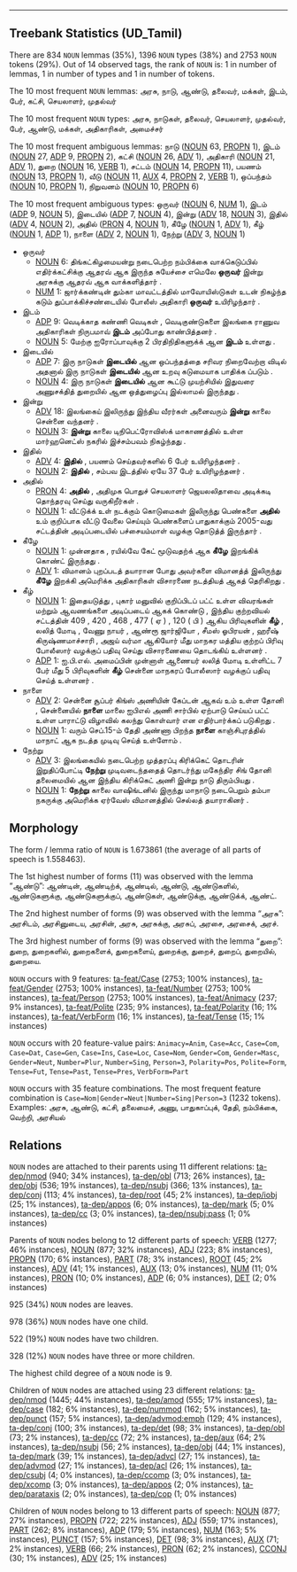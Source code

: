 

--------------------------------------------------------------------------------

## Treebank Statistics (UD_Tamil)

There are 834 `NOUN` lemmas (35%), 1396 `NOUN` types (38%) and 2753 `NOUN` tokens (29%).
Out of 14 observed tags, the rank of `NOUN` is: 1 in number of lemmas, 1 in number of types and 1 in number of tokens.

The 10 most frequent `NOUN` lemmas: அரசு, நாடு, ஆண்டு, தலைவர், மக்கள், இடம், பேர், கட்சி, செயலாளர், முதல்வர்

The 10 most frequent `NOUN` types:  அரசு, நாடுகள், தலைவர், செயலாளர், முதல்வர், பேர், ஆண்டு, மக்கள், அதிகாரிகள், அமைச்சர்

The 10 most frequent ambiguous lemmas: நாடு ([NOUN]() 63, [PROPN]() 1), இடம் ([NOUN]() 27, [ADP]() 9, [PROPN]() 2), கட்சி ([NOUN]() 26, [ADV]() 1), அதிகாரி ([NOUN]() 21, [ADV]() 1), துறை ([NOUN]() 16, [VERB]() 1), சட்டம் ([NOUN]() 14, [PROPN]() 11), பயணம் ([NOUN]() 13, [PROPN]() 1), வீடு ([NOUN]() 11, [AUX]() 4, [PROPN]() 2, [VERB]() 1), ஒப்பந்தம் ([NOUN]() 10, [PROPN]() 1), நிறுவனம் ([NOUN]() 10, [PROPN]() 6)

The 10 most frequent ambiguous types:  ஒருவர் ([NOUN]() 6, [NUM]() 1), இடம் ([ADP]() 9, [NOUN]() 5), இடையில் ([ADP]() 7, [NOUN]() 4), இன்று ([ADV]() 18, [NOUN]() 3), இதில் ([ADV]() 4, [NOUN]() 2), அதில் ([PRON]() 4, [NOUN]() 1), கீழே ([NOUN]() 1, [ADV]() 1), கீழ் ([NOUN]() 1, [ADP]() 1), நாளை ([ADV]() 2, [NOUN]() 1), நேற்று ([ADV]() 3, [NOUN]() 1)


* ஒருவர்
  * [NOUN]() 6: திங்கட்கிழமையன்று நடைபெற்ற நம்பிக்கை வாக்கெடுப்பில் எதிர்க்கட்சிக்கு ஆதரவ் ஆக இருந்த சுயேச்சை எமெலே <b>ஒருவர்</b> இன்று அரசுக்கு ஆதரவ் ஆக வாக்களித்தார் .
  * [NUM]() 1: ஜார்க்கண்டின் தும்கா மாவட்டத்தில் மாவோயிஸ்டுகள் உடன் நிகழ்ந்த கடும் துப்பாக்கிச்சண்டையில் போலீஸ் அதிகாரி <b>ஒருவர்</b> உயிரிழந்தார் .
* இடம்
  * [ADP]() 9: வெடிக்காத கண்ணி வெடிகள் , வெடிகுண்டுகளை இலங்கை ராணுவ அதிகாரிகள் நிருபமாவ் <b>இடம்</b> அப்போது காண்பித்தனர் .
  * [NOUN]() 5: மேற்கு ஐரோப்பாவுக்கு 2 பிரதிநிதிகளுக்க் ஆன <b>இடம்</b> உள்ளது .
* இடையில்
  * [ADP]() 7: இரு நாடுகள் <b>இடையில்</b> ஆன ஒப்பந்தத்தை சரிவர நிறைவேற்றா விடில் அதனால் இரு நாடுகள் <b>இடையில்</b> ஆன உறவு கடுமையாக பாதிக்க ப்படும் .
  * [NOUN]() 4: இரு நாடுகள் <b>இடையில்</b> ஆன கூட்டு முயற்சியில் இதுவரை அணுசக்தித் துறையில் ஆன ஒத்துழைப்பு இல்லாமல் இருந்தது .
* இன்று
  * [ADV]() 18: இலங்கைய் இலிருந்து இந்திய வீரர்கள் அனைவரும் <b>இன்று</b> காலை சென்னை வந்தனர் .
  * [NOUN]() 3: <b>இன்று</b> காலை டிநிபெட்ரோவிஸ்க் மாகாணத்தில் உள்ள மார்ஹனெட்ஸ் நகரில் இச்சம்பவம் நிகழ்ந்தது .
* இதில்
  * [ADV]() 4: <b>இதில்</b> , பயணம் செய்தவர்களில் 6 பேர் உயிரிழந்தனர் .
  * [NOUN]() 2: <b>இதில்</b> , சம்பவ இடத்தில் ஏயே 37 பேர் உயிரிழந்தனர் .
* அதில்
  * [PRON]() 4: <b>அதில்</b> , அதிமுக பொதுச் செயலாளர் ஜெயலலிதாவை அடிக்கடி தொந்தரவு செய்து வருகிறீர்கள் .
  * [NOUN]() 1: வீட்டுக்க் உள் நடக்கும் கொடுமைகள் இலிருந்து பெண்களை <b>அதில்</b> உம் குறிப்பாக வீட்டு வேலை செய்யும் பெண்களைப் பாதுகாக்கும் 2005-வது சட்டத்தின் அடிப்படையில் பச்சையம்மாள் வழக்கு தொடுத்த் இருந்தார் .
* கீழே
  * [NOUN]() 1: முன்னதாக , ரயில்வே கேட் மூடுவதற்க் ஆக <b>கீழே</b> இறங்கிக் கொண்ட் இருந்தது .
  * [ADV]() 1: விமானம் புறப்படத் தயாரான போது அவர்களை விமானத்த் இலிருந்து <b>கீழே</b> இறக்கி அமெரிக்க அதிகாரிகள் விசாரணை நடத்தியத் ஆகத் தெரிகிறது .
* கீழ்
  * [NOUN]() 1: இதையடுத்து , புகார் மனுவில் குறிப்பிடப் பட்ட் உள்ள விவரங்கள் மற்றும் ஆவணங்களை அடிப்படைய் ஆகக் கொண்டு , இந்திய குற்றவியல் சட்டத்தின் 409 , 420 , 468 , 477 ( ஏ ) , 120 ( பி ) ஆகிய பிரிவுகளின் <b>கீழ்</b> , லலித் மோடி , வேணு நாயர் , ஆண்ரூ ஜார்ஜியோ , சீமஸ் ஓபிரயன் , ஹரீஷ் கிருஷ்ணமாச்சாரி , அஜய் வர்மா ஆகியோர் மீது மாநகர மத்திய குற்றப் பிரிவு போலீஸார் வழக்குப் பதிவு செய்து விசாரணையை தொடங்கிய் உள்ளனர் .
  * [ADP]() 1: ஐ.பி.எல். அமைப்பின் முன்னாள் ஆணையர் லலித் மோடி உள்ளிட்ட 7 பேர் மீது 5 பிரிவுகளின் <b>கீழ்</b> சென்னை மாநகரப் போலீஸார் வழக்குப் பதிவு செய்த் உள்ளனர் .
* நாளை
  * [ADV]() 2: சென்னை சூப்பர் கிங்ஸ் அணியின் கேப்டன் ஆகவ் உம் உள்ள தோனி , சென்னையில் <b>நாளை</b> மாலை ஐபிஎல் அணி சார்பில் ஏற்பாடு செய்யப் பட்ட் உள்ள பாராட்டு விழாவில் கலந்து கொள்வார் என எதிர்பார்க்கப் படுகிறது .
  * [NOUN]() 1: வரும் செப்.15-ம் தேதி அண்ணா பிறந்த <b>நாளை</b> காஞ்சிபுரத்தில் மாநாட் ஆக நடத்த முடிவு செய்த் உள்ளோம் .
* நேற்று
  * [ADV]() 3: இலங்கையில் நடைபெற்ற முத்தரப்பு கிரிக்கெட் தொடரின் இறுதிப்போட்டி <b>நேற்று</b> முடிவடைந்ததைத் தொடர்ந்து மகேந்திர சிங் தோனி தலைமையில் ஆன இந்திய கிரிக்கெட் அணி இன்று நாடு திரும்பியது .
  * [NOUN]() 1: <b>நேற்று</b> காலை வாஷிங்டனில் இருந்து மாநாடு நடைபெறும் தம்பா நகருக்கு அமெரிக்க ஏர்வேஸ் விமானத்தில் செல்லத் தயாராகினர் .

## Morphology

The form / lemma ratio of `NOUN` is 1.673861 (the average of all parts of speech is 1.558463).

The 1st highest number of forms (11) was observed with the lemma “ஆண்டு”: ஆண்டின், ஆண்டிற்க், ஆண்டில், ஆண்டு, ஆண்டுகளில், ஆண்டுகளுக்கு, ஆண்டுகளுக்குப், ஆண்டுகள், ஆண்டுக்கு, ஆண்டுக்க், ஆண்ட்.

The 2nd highest number of forms (9) was observed with the lemma “அரசு”: அரசிடம், அரசினுடைய, அரசின், அரசு, அரசுக்கு, அரசுப், அரசை, அரசைக், அரச்.

The 3rd highest number of forms (9) was observed with the lemma “துறை”: துறை, துறைகளில், துறைகளைக், துறைகளைய், துறைக்கு, துறைச், துறைப், துறையில், துறையை.

`NOUN` occurs with 9 features: [ta-feat/Case]() (2753; 100% instances), [ta-feat/Gender]() (2753; 100% instances), [ta-feat/Number]() (2753; 100% instances), [ta-feat/Person]() (2753; 100% instances), [ta-feat/Animacy]() (237; 9% instances), [ta-feat/Polite]() (235; 9% instances), [ta-feat/Polarity]() (16; 1% instances), [ta-feat/VerbForm]() (16; 1% instances), [ta-feat/Tense]() (15; 1% instances)

`NOUN` occurs with 20 feature-value pairs: `Animacy=Anim`, `Case=Acc`, `Case=Com`, `Case=Dat`, `Case=Gen`, `Case=Ins`, `Case=Loc`, `Case=Nom`, `Gender=Com`, `Gender=Masc`, `Gender=Neut`, `Number=Plur`, `Number=Sing`, `Person=3`, `Polarity=Pos`, `Polite=Form`, `Tense=Fut`, `Tense=Past`, `Tense=Pres`, `VerbForm=Part`

`NOUN` occurs with 35 feature combinations.
The most frequent feature combination is `Case=Nom|Gender=Neut|Number=Sing|Person=3` (1232 tokens).
Examples: அரசு, ஆண்டு, கட்சி, தலைமைச், அணு, பாதுகாப்புக், தேதி, நம்பிக்கை, வெற்றி, அரசியல்


## Relations

`NOUN` nodes are attached to their parents using 11 different relations: [ta-dep/nmod]() (940; 34% instances), [ta-dep/obl]() (713; 26% instances), [ta-dep/obj]() (536; 19% instances), [ta-dep/nsubj]() (366; 13% instances), [ta-dep/conj]() (113; 4% instances), [ta-dep/root]() (45; 2% instances), [ta-dep/iobj]() (25; 1% instances), [ta-dep/appos]() (6; 0% instances), [ta-dep/mark]() (5; 0% instances), [ta-dep/cc]() (3; 0% instances), [ta-dep/nsubj:pass]() (1; 0% instances)

Parents of `NOUN` nodes belong to 12 different parts of speech: [VERB]() (1277; 46% instances), [NOUN]() (877; 32% instances), [ADJ]() (223; 8% instances), [PROPN]() (170; 6% instances), [PART]() (78; 3% instances), [ROOT]() (45; 2% instances), [ADV]() (41; 1% instances), [AUX]() (13; 0% instances), [NUM]() (11; 0% instances), [PRON]() (10; 0% instances), [ADP]() (6; 0% instances), [DET]() (2; 0% instances)

925 (34%) `NOUN` nodes are leaves.

978 (36%) `NOUN` nodes have one child.

522 (19%) `NOUN` nodes have two children.

328 (12%) `NOUN` nodes have three or more children.

The highest child degree of a `NOUN` node is 9.

Children of `NOUN` nodes are attached using 23 different relations: [ta-dep/nmod]() (1445; 44% instances), [ta-dep/amod]() (555; 17% instances), [ta-dep/case]() (182; 6% instances), [ta-dep/nummod]() (162; 5% instances), [ta-dep/punct]() (157; 5% instances), [ta-dep/advmod:emph]() (129; 4% instances), [ta-dep/conj]() (100; 3% instances), [ta-dep/det]() (98; 3% instances), [ta-dep/obl]() (73; 2% instances), [ta-dep/cc]() (72; 2% instances), [ta-dep/aux]() (64; 2% instances), [ta-dep/nsubj]() (56; 2% instances), [ta-dep/obj]() (44; 1% instances), [ta-dep/mark]() (39; 1% instances), [ta-dep/advcl]() (27; 1% instances), [ta-dep/advmod]() (27; 1% instances), [ta-dep/acl]() (26; 1% instances), [ta-dep/csubj]() (4; 0% instances), [ta-dep/ccomp]() (3; 0% instances), [ta-dep/xcomp]() (3; 0% instances), [ta-dep/appos]() (2; 0% instances), [ta-dep/parataxis]() (2; 0% instances), [ta-dep/cop]() (1; 0% instances)

Children of `NOUN` nodes belong to 13 different parts of speech: [NOUN]() (877; 27% instances), [PROPN]() (722; 22% instances), [ADJ]() (559; 17% instances), [PART]() (262; 8% instances), [ADP]() (179; 5% instances), [NUM]() (163; 5% instances), [PUNCT]() (157; 5% instances), [DET]() (98; 3% instances), [AUX]() (71; 2% instances), [VERB]() (66; 2% instances), [PRON]() (62; 2% instances), [CCONJ]() (30; 1% instances), [ADV]() (25; 1% instances)

